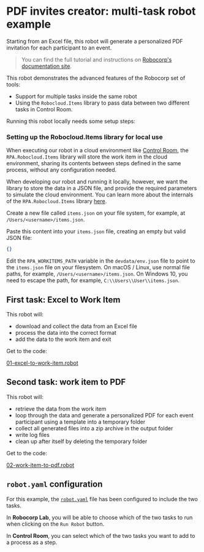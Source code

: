 # PDF invites creator: multi-task robot example

Starting from an Excel file, this robot will generate a personalized PDF invitation for each participant to an event.

> You can find the full tutorial and instructions on [Robocorp's documentation site](https://robocorp.com/docs/development-howtos/pdf/pdf-invites-printer).

This robot demonstrates the advanced features of the Robocorp set of tools:

- Support for multiple tasks inside the same robot
- Using the `Robocloud.Items` library to pass data between two different tasks in Control Room.

Running this robot locally needs some setup steps:

### Setting up the Robocloud.Items library for local use

When executing our robot in a cloud environment like [Control Room](https://cloud.robocorp.com), the `RPA.Robocloud.Items` library will store the work item in the cloud environment, sharing its contents between steps defined in the same process, without any configuration needed.

When developing our robot and running it locally, however, we want the library to store the data in a JSON file, and provide the required parameters to simulate the cloud environment. You can learn more about the internals of the `RPA.Robocloud.Items` library [here](https://robocorp.com/docs/development-guide/control-room/data-pipeline).

Create a new file called `items.json` on your file system, for example, at `/Users/<username>/items.json`.

Paste this content into your `items.json` file, creating an empty but valid JSON file:

```json
{}
```

Edit the `RPA_WORKITEMS_PATH` variable in the `devdata/env.json` file to point to the `items.json` file on your filesystem. On macOS / Linux, use normal file paths, for example, `/Users/<username>/items.json`. On Windows 10, you need to escape the path, for example, `C:\\Users\\User\\items.json`.

## First task: Excel to Work Item

This robot will:

- download and collect the data from an Excel file
- process the data into the correct format
- add the data to the work item and exit

Get to the code:

[01-excel-to-work-item.robot](./01-excel-to-work-item.robot)

## Second task: work item to PDF

This robot will:

- retrieve the data from the work item
- loop through the data and generate a personalized PDF for each event participant using a template into a temporary folder
- collect all generated files into a zip archive in the output folder
- write log files
- clean up after itself by deleting the temporary folder

Get to the code:

[02-work-item-to-pdf.robot](./02-work-item-to-pdf.robot)

## `robot.yaml` configuration

For this example, the [`robot.yaml`](./robot.yaml) file has been configured to include the two tasks.

In **Robocorp Lab**, you will be able to choose which of the two tasks to run when clicking on the `Run Robot` button.

In **Control Room**, you can select which of the two tasks you want to add to a process as a step.

